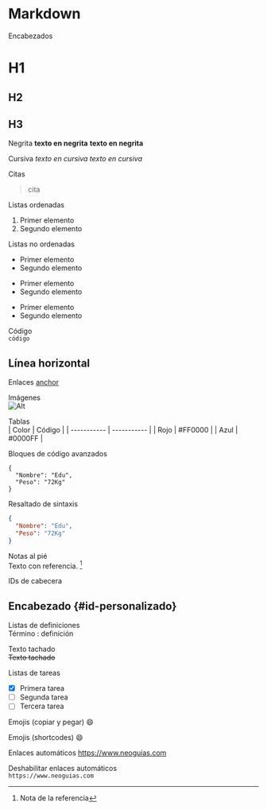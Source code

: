 # Markdown

Encabezados	
# H1
## H2
## H3

Negrita	
**texto en negrita**
__texto en negrita__

Cursiva	
*texto en cursiva*
_texto en cursiva_

Citas	
> cita

Listas ordenadas	
1. Primer elemento
1. Segundo elemento

Listas no ordenadas	
* Primer elemento
* Segundo elemento
 
+ Primer elemento
+ Segundo elemento
 
- Primer elemento
- Segundo elemento

Código	
`código`

Línea horizontal	
---

Enlaces	
[anchor](https://enlace.tld "título")

Imágenes	
![Alt](/ruta/imagen.png)

Tablas	
| Color | Código |
| ----------- | ----------- |
| Rojo | #FF0000 |
| Azul | #0000FF |

Bloques de código avanzados	
```
{
  "Nombre": "Edu",
  "Peso": "72Kg"
}
```

Resaltado de sintaxis	
```json
{
  "Nombre": "Edu",
  "Peso": "72Kg"
}
```

Notas al pié	
Texto con referencia. [^1]
 
[^1]: Nota de la referencia

IDs de cabecera	
## Encabezado {#id-personalizado}

Listas de definiciones	
Término
: definición

Texto tachado	
~~Texto tachado~~

Listas de tareas	
- [x] Primera tarea
- [ ] Segunda tarea
- [ ] Tercera tarea

Emojis (copiar y pegar)	
😄

Emojis (shortcodes)	
:smile:

Enlaces automáticos	
https://www.neoguias.com

Deshabilitar enlaces automáticos	
`https://www.neoguias.com`
